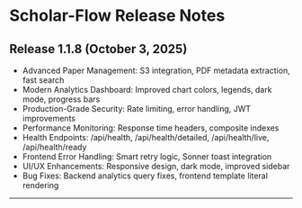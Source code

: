 # Scholar-Flow Release Notes

## Release 1.1.8 (October 3, 2025)

- Advanced Paper Management: S3 integration, PDF metadata extraction, fast search
- Modern Analytics Dashboard: Improved chart colors, legends, dark mode, progress bars
- Production-Grade Security: Rate limiting, error handling, JWT improvements
- Performance Monitoring: Response time headers, composite indexes
- Health Endpoints: /api/health, /api/health/detailed, /api/health/live, /api/health/ready
- Frontend Error Handling: Smart retry logic, Sonner toast integration
- UI/UX Enhancements: Responsive design, dark mode, improved sidebar
- Bug Fixes: Backend analytics query fixes, frontend template literal rendering

---
